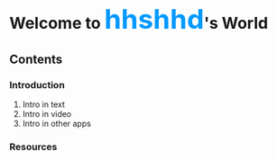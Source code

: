 # Welcome to <font color=#0099ff size=8>hhshhd</font>'s World
## Contents

### Introduction
1. Intro in text
2. Intro in video
3. Intro in other apps
### Resources

